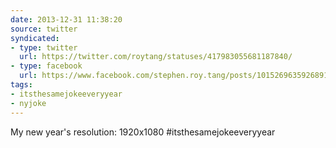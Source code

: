 ```yaml
---
date: 2013-12-31 11:38:20
source: twitter
syndicated:
- type: twitter
  url: https://twitter.com/roytang/statuses/417983055681187840/
- type: facebook
  url: https://www.facebook.com/stephen.roy.tang/posts/10152696359268912
tags:
- itsthesamejokeeveryyear
- nyjoke
---
```


My new year's resolution: 1920x1080 #itsthesamejokeeveryyear